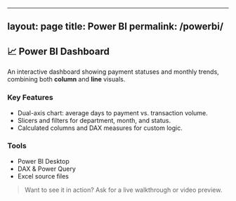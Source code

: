 
---
layout: page
title: Power BI
permalink: /powerbi/
---

## 📈 Power BI Dashboard

An interactive dashboard showing payment statuses and monthly trends, combining both **column** and **line** visuals.

### Key Features

- Dual-axis chart: average days to payment vs. transaction volume.
- Slicers and filters for department, month, and status.
- Calculated columns and DAX measures for custom logic.

### Tools

- Power BI Desktop
- DAX & Power Query
- Excel source files

> Want to see it in action? Ask for a live walkthrough or video preview.
